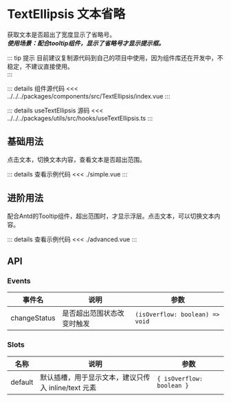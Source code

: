 <script setup>
import simpleExample from './simple.vue';
import advancedExample from './advanced.vue';
</script>
<style scoped>
details {
  cursor: pointer;
}
</style>

# TextEllipsis 文本省略

获取文本是否超出了宽度显示了省略号。  
***使用场景：配合tooltip组件，显示了省略号才显示提示框。***

::: tip 提示
目前建议复制源代码到自己的项目中使用，因为组件库还在开发中，不稳定，不建议直接使用。  
:::

::: details 组件源代码
<<< ../../../packages/components/src/TextEllipsis/index.vue
:::

::: details useTextEllipsis 源码
<<< ../../../packages/utils/src/hooks/useTextEllipsis.ts
:::

## 基础用法

点击文本，切换文本内容，查看文本是否超出范围。
<simple-example />

::: details 查看示例代码
<<< ./simple.vue
:::

## 进阶用法

配合Antd的Tooltip组件，超出范围时，才显示浮层。点击文本，可以切换文本内容。
<advanced-example />

::: details 查看示例代码
<<< ./advanced.vue
:::

## API

### Events

| 事件名 | 说明 | 参数 |
| --- | --- | --- |
| changeStatus | 是否超出范围状态改变时触发 | `(isOverflow: boolean) => void` |

### Slots

| 名称 | 说明 | 参数 | 
| --- | --- | --- |
| default | 默认插槽，用于显示文本，建议只传入 inline/text 元素 | `{ isOverflow: boolean }` |
